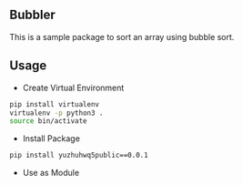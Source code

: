 ## Bubbler
This is a sample package to sort an array using bubble sort. 

## Usage
- Create Virtual Environment
```sh
pip install virtualenv
virtualenv -p python3 .
source bin/activate
```
- Install Package
```sh
pip install yuzhuhwq5public==0.0.1
```
- Use as Module
```py

```